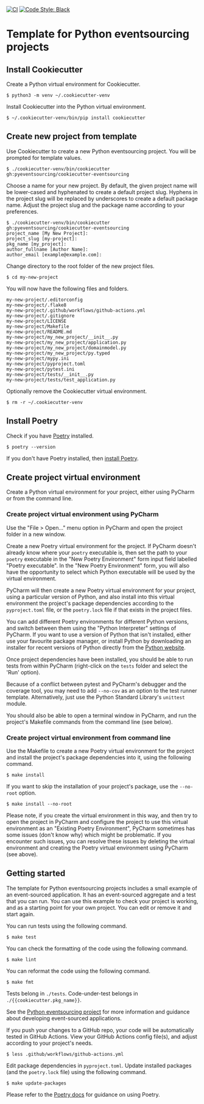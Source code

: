 [![CI](https://github.com/pyeventsourcing/cookiecutter-eventsourcing/actions/workflows/github-actions.yml/badge.svg)](https://github.com/pyeventsourcing/cookiecutter-eventsourcing/actions/workflows/github-actions.yml)
[![Code Style: Black](https://img.shields.io/badge/code%20style-black-000000.svg)](https://github.com/psf/black)

# Template for Python eventsourcing projects

## Install Cookiecutter

Create a Python virtual environment for Cookiecutter.

    $ python3 -m venv ~/.cookiecutter-venv

Install Cookiecutter into the Python virtual environment.

    $ ~/.cookiecutter-venv/bin/pip install cookiecutter

## Create new project from template

Use Cookiecutter to create a new Python eventsourcing project. You will be prompted for template values.

    $ ./cookiecutter-venv/bin/cookiecutter gh:pyeventsourcing/cookiecutter-eventsourcing

Choose a name for your new project. By default, the given project name will be lower-cased and hyphenated
to create a default project slug. Hyphens in the project slug will be replaced by underscores to create a
default package name. Adjust the project slug and the package name according to your preferences. 

    $ ./cookiecutter-venv/bin/cookiecutter gh:pyeventsourcing/cookiecutter-eventsourcing
    project_name [My New Project]:
    project_slug [my-project]:
    pkg_name [my_project]:
    author_fullname [Author Name]:
    author_email [example@example.com]:

Change directory to the root folder of the new project files.

    $ cd my-new-project

You will now have the following files and folders.

    my-new-project/.editorconfig
    my-new-project/.flake8
    my-new-project/.github/workflows/github-actions.yml
    my-new-project/.gitignore
    my-new-project/LICENSE
    my-new-project/Makefile
    my-new-project/README.md
    my-new-project/my_new_project/__init__.py
    my-new-project/my_new_project/application.py
    my-new-project/my_new_project/domainmodel.py
    my-new-project/my_new_project/py.typed
    my-new-project/mypy.ini
    my-new-project/pyproject.toml
    my-new-project/pytest.ini
    my-new-project/tests/__init__.py
    my-new-project/tests/test_application.py

Optionally remove the Cookiecutter virtual environment.

    $ rm -r ~/.cookiecutter-venv

## Install Poetry

Check if you have [Poetry](https://python-poetry.org) installed.

    $ poetry --version

If you don't have Poetry installed, then [install Poetry](https://python-poetry.org/docs/#installing-with-the-official-installer).

## Create project virtual environment

Create a Python virtual environment for your project, either using PyCharm
or from the command line.

### Create project virtual environment using PyCharm

Use the "File > Open..." menu option in PyCharm and open the project folder in a new
window.

Create a new Poetry virtual environment for the project. If PyCharm doesn't already
know where your `poetry` executable is, then set the path to your `poetry` executable
in the "New Poetry Environment" form input field labelled "Poetry executable". In the
"New Poetry Environment" form, you will also have the opportunity to select which
Python executable will be used by the virtual environment.

PyCharm will then create a new Poetry virtual environment for your project, using
a particular version of Python, and also install into this virtual environment the
project's package dependencies according to the `pyproject.toml` file, or the
`poetry.lock` file if that exists in the project files.

You can add different Poetry environments for different Python versions, and switch
between them using the "Python Interpreter" settings of PyCharm. If you want to use
a version of Python that isn't installed, either use your favourite package manager,
or install Python by downloading an installer for recent versions of Python directly
from the [Python website](https://www.python.org/downloads/).

Once project dependencies have been installed, you should be able to run tests
from within PyCharm (right-click on the `tests` folder and select the 'Run' option).

Because of a conflict between pytest and PyCharm's debugger and the coverage tool,
you may need to add ``--no-cov`` as an option to the test runner template. Alternatively,
just use the Python Standard Library's ``unittest`` module.

You should also be able to open a terminal window in PyCharm, and run the project's
Makefile commands from the command line (see below).

### Create project virtual environment from command line

Use the Makefile to create a new Poetry virtual environment for the
project and install the project's package dependencies into it,
using the following command.

    $ make install

If you want to skip the installation of your project's package, use the
`--no-root` option.

    $ make install --no-root

Please note, if you create the virtual environment in this way, and then try to
open the project in PyCharm and configure the project to use this virtual
environment as an "Existing Poetry Environment", PyCharm sometimes has some
issues (don't know why) which might be problematic. If you encounter such
issues, you can resolve these issues by deleting the virtual environment
and creating the Poetry virtual environment using PyCharm (see above).

## Getting started

The template for Python eventsourcing projects includes a small example
of an event-sourced application. It has an event-sourced aggregate and a
test that you can run. You can use this example to check your project is
working, and as a starting point for your own project. You can edit or
remove it and start again.

You can run tests using the following command.

    $ make test

You can check the formatting of the code using the following command.

    $ make lint

You can reformat the code using the following command.

    $ make fmt

Tests belong in `./tests`. Code-under-test belongs in `./{{cookiecutter.pkg_name}}`.

See the [Python eventsourcing project](https://github.com/pyeventsourcing/eventsourcing)
for more information and guidance about developing event-sourced applications.

If you push your changes to a GitHub repo, your code will be automatically
tested in GitHub Actions. View your GitHub Actions config file(s), and
adjust according to your project's needs.

    $ less .github/workflows/github-actions.yml


Edit package dependencies in `pyproject.toml`. Update installed packages (and the
`poetry.lock` file) using the following command.

    $ make update-packages

Please refer to the [Poetry docs](https://python-poetry.org/docs/) for guidance on
using Poetry.
